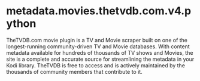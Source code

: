 # metadata.movies.thetvdb.com.v4.python

TheTVDB.com movie plugin is a TV and Movie scraper built on one of the longest-running community-driven TV and Movie databases. With content metadata available for hundreds of thousands of TV shows and Movies, the site is a complete and accurate source for streamlining the metadata in your Kodi library. TheTVDB is free to access and is actively maintained by the thousands of community members that contribute to it.
